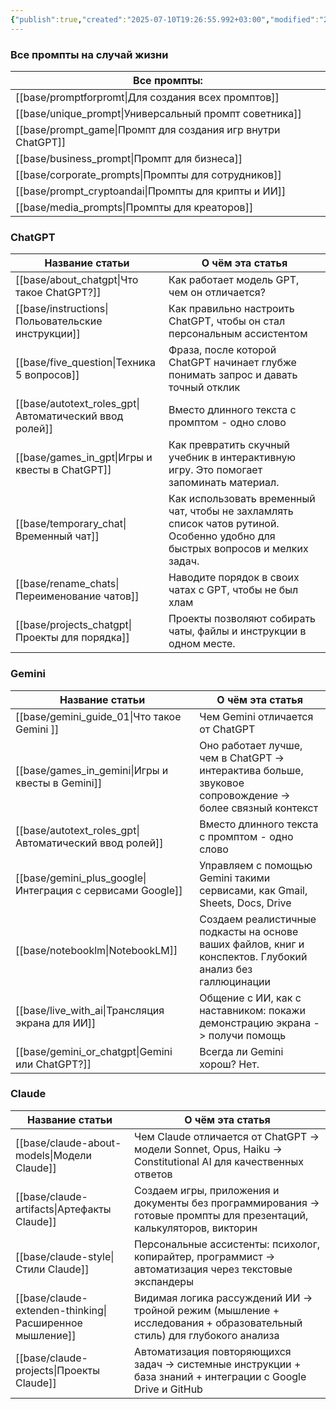```yaml
---
{"publish":true,"created":"2025-07-10T19:26:55.992+03:00","modified":"2025-08-02T13:30:37.072+03:00","cssclasses":""}
---
```


### Все промпты на случай жизни

| Все промпты:                                            |
| ------------------------------------------------------- |
| [[base/promptforpromt\|Для создания всех промптов]]          |
| [[base/unique_prompt\|Универсальный промпт советника]]       |
| [[base/prompt_game\|Промпт для создания игр внутри ChatGPT]] |
| [[base/business_prompt\|Промпт для бизнеса]]                 |
| [[base/corporate_prompts\|Промпты для сотрудников]]          |
| [[base/prompt_cryptoandai\|Промпты для крипты и ИИ]]         |
| [[base/media_prompts\|Промпты для креаторов]]                |


### ChatGPT

| Название статьи                                   | О чём эта статья                                                                                                               |
| ------------------------------------------------- | ------------------------------------------------------------------------------------------------------------------------------ |
| [[base/about_chatgpt\|Что такое ChatGPT?]]             | Как работает модель GPT, чем он отличается?                                                                                    |
| [[base/instructions\|Польовательские инструкции]]      | Как правильно настроить ChatGPT, чтобы он стал персональным ассистентом                                                        |
| [[base/five_question\|Техника 5 вопросов]]             | Фраза, после которой ChatGPT начинает глубже понимать запрос и давать точный отклик                                            |
| [[base/autotext_roles_gpt\|Автоматический ввод ролей]] | Вместо длинного текста с промптом - одно слово                                                                                 |
| [[base/games_in_gpt\|Игры и квесты в ChatGPT]]         | Как превратить скучный учебник в интерактивную игру. Это помогает запоминать материал.                                         |
| [[base/temporary_chat\|Временный чат]]                 | Как использовать временный чат, чтобы не захламлять список чатов рутиной. Особенно удобно для быстрых вопросов и мелких задач. |
| [[base/rename_chats\|Переименование чатов]]            | Наводите порядок в своих чатах с GPT, чтобы не был хлам                                                                        |
| [[base/projects_chatgpt\|Проекты для порядка]]         | Проекты позволяют собирать чаты, файлы и инструкции в одном месте.                                                             |

### Gemini

| Название статьи                                       | О чём эта статья                                                                                          |
| ----------------------------------------------------- | --------------------------------------------------------------------------------------------------------- |
| [[base/gemini_guide_01\|Что такое Gemini ]]                | Чем Gemini отличается от ChatGPT                                                                          |
| [[base/games_in_gemini\|Игры и квесты в Gemini]]           | Оно работает лучше, чем в ChatGPT -> интерактива больше, звуковое сопровождение -> более связный контекст |
| [[base/autotext_roles_gpt\|Автоматический ввод ролей]]     | Вместо длинного текста с промптом - одно слово                                                            |
| [[base/gemini_plus_google\|Интеграция с сервисами Google]] | Управляем с помощью Gemini такими сервисами, как Gmail, Sheets, Docs, Drive                               |
| [[base/notebooklm\|NotebookLM]]                            | Создаем реалистичные подкасты на основе ваших файлов, книг и конспектов. Глубокий анализ без галлюцинации |
| [[base/live_with_ai\|Трансляция экрана для ИИ]]            | Общение с ИИ, как с наставником: покажи демонстрацию экрана -> получи помощь                              |
| [[base/gemini_or_chatgpt\|Gemini или ChatGPT?]]            | Всегда ли Gemini хорош? Нет.                                                                              |

### Claude

| Название статьи                                    | О чём эта статья                                                                                                      |
| -------------------------------------------------- | --------------------------------------------------------------------------------------------------------------------- |
| [[base/claude-about-models\|Модели Claude]]             | Чем Claude отличается от ChatGPT → модели Sonnet, Opus, Haiku → Constitutional AI для качественных ответов            |
| [[base/claude-artifacts\|Артефакты Claude]]             | Создаем игры, приложения и документы без программирования → готовые промпты для презентаций, калькуляторов, викторин  |
| [[base/claude-style\|Стили Claude]]                     | Персональные ассистенты: психолог, копирайтер, программист → автоматизация через текстовые экспандеры                 |
| [[base/claude-extenden-thinking\|Расширенное мышление]] | Видимая логика рассуждений ИИ → тройной режим (мышление + исследования + образовательный стиль) для глубокого анализа |
| [[base/claude-projects\|Проекты Claude]]                | Автоматизация повторяющихся задач → системные инструкции + база знаний + интеграции с Google Drive и GitHub           |
